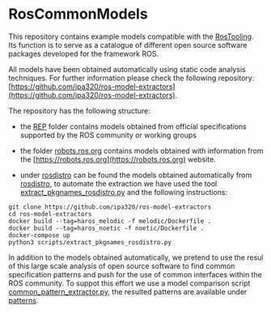 # RosCommonModels

This repository contains example models compatible with the [RosTooling](https://github.com/ipa320/ros-model). Its function is to serve as a catalogue of different open source software packages developed for the framework ROS.

All models have been obtained automatically using static code analysis techniques. For further information please check the following repository: [https://github.com/ipa320/ros-model-extractors](https://github.com/ipa320/ros-model-extractors).


The repository has the following structure:

- the [REP](REP) folder contains models obtained from official specifications supported by the ROS community or working groups

- the folder [robots.ros.org](robots.ros.org) contains models obtained with information from the [https://robots.ros.org](https://robots.ros.org) website.

- under [rosdistro](rosdistro) can be found the models obtained automatically from [rosdistro](https://github.com/ros/rosdistro), to automate the extraction we have used the tool [extract_pkgnames_rosdistro.py](https://github.com/ipa320/ros-model-extractors/blob/main/scripts/extract_pkgnames_rosdistro.py) and the following instructions:

```
git clone https://github.com/ipa320/ros-model-extractors
cd ros-model-extractors
docker build --tag=haros_melodic -f melodic/Dockerfile .
docker build --tag=haros_noetic -f noetic/Dockerfile .
docker-compose up
python3 scripts/extract_pkgnames_rosdistro.py
```

In addition to the models obtained automatically, we pretend to use the resul of this large scale analysis of open source software to find common specification patterns and push for the use of common interfaces within the ROS community. To suppot this effort we use a model comparison script [common_pattern_extractor.py](https://github.com/ipa320/ros-model-extractors/blob/main/common_pattern_extractor.py), the resulted patterns are available under [patterns](patterns). 
